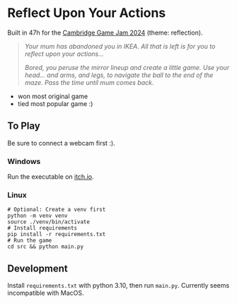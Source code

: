 # Reflect Upon Your Actions 

Built in 47h for the [Cambridge Game Jam 2024](https://itch.io/jam/camgamjam24) (theme: reflection).

> _Your mum has abandoned you in IKEA. All that is left is for you to reflect upon your actions..._
> 
> _Bored, you peruse the mirror lineup and create a little game. Use your head... and arms, and legs, to navigate the ball to the end of the maze. Pass the time until mum comes back._

- won most original game
- tied most popular game :)

## To Play
Be sure to connect a webcam first :).
### Windows
Run the executable on [itch.io](https://dylanmoss.itch.io/reflect-upon-you-actions).
### Linux
```
# Optional: Create a venv first
python -m venv venv
source ./venv/bin/activate
# Install requirements
pip install -r requirements.txt
# Run the game
cd src && python main.py
```


## Development
Install `requirements.txt` with python 3.10, then run `main.py`. Currently seems incompatible with MacOS.
